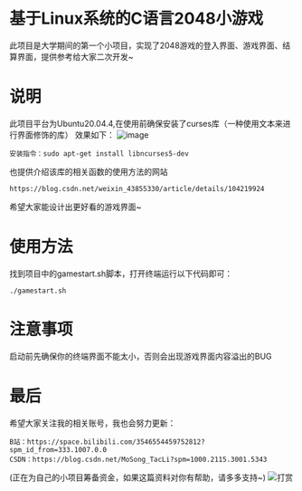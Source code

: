# 基于Linux系统的C语言2048小游戏
此项目是大学期间的第一个小项目，实现了2048游戏的登入界面、游戏界面、结算界面，提供参考给大家二次开发~
# 说明
此项目平台为Ubuntu20.04.4,在使用前确保安装了curses库（一种使用文本来进行界面修饰的库）
效果如下：
![image](https://github.com/TackyLzs/-Linux-C-2048-/assets/97657869/8e3a044d-9202-4cc5-836d-88eae4291c78)
```
安装指令：sudo apt-get install libncurses5-dev
```
也提供介绍该库的相关函数的使用方法的网站
```
https://blog.csdn.net/weixin_43855330/article/details/104219924
```
希望大家能设计出更好看的游戏界面~
# 使用方法
找到项目中的gamestart.sh脚本，打开终端运行以下代码即可：
```
./gamestart.sh
```
# 注意事项
启动前先确保你的终端界面不能太小，否则会出现游戏界面内容溢出的BUG
# 最后
希望大家关注我的相关账号，我也会努力更新：
```
B站：https://space.bilibili.com/3546554459752812?spm_id_from=333.1007.0.0
CSDN：https://blog.csdn.net/MoSong_TacLi?spm=1000.2115.3001.5343
```
(正在为自己的小项目筹备资金，如果这篇资料对你有帮助，请多多支持~)
![打赏](https://github.com/TackyLzs/-Linux-C-2048-/assets/97657869/fc3d4ba7-d409-4aaa-8b83-6096f6988b57)
